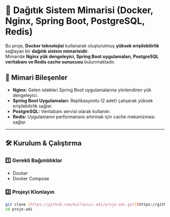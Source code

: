 # 🚀 Dağıtık Sistem Mimarisi (Docker, Nginx, Spring Boot, PostgreSQL, Redis)

Bu proje, **Docker teknolojisi** kullanarak oluşturulmuş **yüksek erişilebilirlik** sağlayan bir **dağıtık sistem mimarisidir**.  
Mimaride **Nginx yük dengeleyici, Spring Boot uygulamaları, PostgreSQL veritabanı ve Redis cache sunucusu** bulunmaktadır.

## 📌 Mimari Bileşenler  

- **Nginx:** Gelen istekleri Spring Boot uygulamalarına yönlendiren yük dengeleyici.  
- **Spring Boot Uygulamaları:** Replikasyonlu (2 adet) çalışarak yüksek erişilebilirlik sağlar.  
- **PostgreSQL:** Veritabanı servisi olarak kullanılır.  
- **Redis:** Uygulamanın performansını artırmak için cache mekanizması sağlar.  

---

## 🛠 Kurulum & Çalıştırma  

### **1️⃣ Gerekli Bağımlılıklar**  
- Docker  
- Docker Compose  

### **2️⃣ Projeyi Klonlayın**  
```bash
git clone [https://github.com/kullanici-adi/proje-adi.git](https://github.com/umutsefkansak/dagitik-sistemler.git)
cd proje-adi
